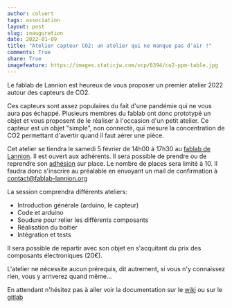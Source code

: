 ```yaml
---
author: colvert
tags: association
layout: post
slug: inauguration
date: 2022-01-09
title: "Atelier capteur CO2: un atelier qui ne manque pas d'air !"
comments: True
share: True
imagefeature: https://images.staticjw.com/vcp/6394/co2-ppm-table.jpg
---
```


Le fablab de Lannion est heureux de vous proposer un premier atelier 2022 autour des capteurs de CO2.

Ces capteurs sont assez populaires du fait d'une pandémie qui ne vous aura pas échappé.
Plusieurs membres du fablab ont donc prototypé un objet et vous proposent de le réaliser à l'occasion d'un petit atelier.
Ce capteur est un objet "simple", non connecté, qui mesure la concentration de CO2 permettant d'avertir quand il faut aérer une pièce. 

Cet atelier se tiendra le samedi 5 février de 14h00 à 17h30 au [fablab de Lannion](https://www.fablab-lannion.org/horaires-et-acces/).
Il est ouvert aux adhérents.
Il sera possible de prendre ou de reprendre son [adhésion](https://wiki.fablab-lannion.org/index.php?title=Adhésion) sur place.
Le nombre de places sera limité à 10.
Il faudra donc s'inscrire au préalable en envoyant un mail de confirmation à contact@fablab-lannion.org

La session comprendra différents ateliers:

* Introduction générale (arduino, le capteur)
* Code et arduino
* Soudure pour relier les différents composants
* Réalisation du boitier
* Intégration et tests

Il sera possible de repartir avec son objet en s'acquitant du prix des composants électroniques (20€).

L'atelier ne nécessite aucun prérequis, dit autrement, si vous n'y connaissez rien, vous y arriverez quand même...

En attendant n'hésitez pas à aller voir la documentation sur le [wiki](https://wiki.fablab-lannion.org/index.php?title=Capteur_de_CO2)
ou sur le [gitlab](https://gitlab.com/fablab-lannion/capteur-co2) 
